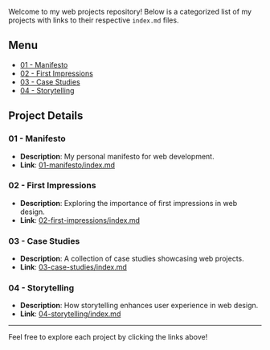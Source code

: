 Welcome to my web projects repository! Below is a categorized list of my projects with links to their respective `index.md` files.

## Menu

- [01 - Manifesto](#01-manifesto)
- [02 - First Impressions](#02-first-impressions)
- [03 - Case Studies](#03-case-studies)
- [04 - Storytelling](#04-storytelling)

## Project Details

### 01 - Manifesto
- **Description**: My personal manifesto for web development.
- **Link**: [01-manifesto/index.md](https://github.com/Co2Scorpick/web/01-manifesto/blob/main/index.md)

### 02 - First Impressions
- **Description**: Exploring the importance of first impressions in web design.
- **Link**: [02-first-impressions/index.md](https://github.com/Co2Scorpick/web/02-first-impressions/blob/main/index.md)

### 03 - Case Studies
- **Description**: A collection of case studies showcasing web projects.
- **Link**: [03-case-studies/index.md](https://github.com/Co2Scorpick/web/03-case-studies/blob/main/index.md)

### 04 - Storytelling
- **Description**: How storytelling enhances user experience in web design.
- **Link**: [04-storytelling/index.md](https://github.com/Co2Scorpick/web/04-storytelling/blob/main/index.md)

---

Feel free to explore each project by clicking the links above!
